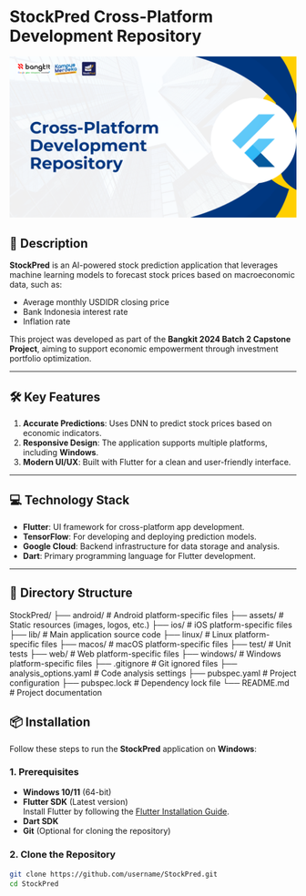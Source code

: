 # StockPred  Cross-Platform Development Repository

<img src="https://github.com/StockPredBangkit22024/asset/raw/b5c007b08d1624c2243d2e34257d0e8b33377da1/Cross-Platform%20Development.png" alt="Cross-Platform Development" width="800">

## 📖 Description

**StockPred** is an AI-powered stock prediction application that leverages machine learning models to forecast stock prices based on macroeconomic data, such as:

- Average monthly USDIDR closing price
- Bank Indonesia interest rate
- Inflation rate

This project was developed as part of the **Bangkit 2024 Batch 2 Capstone Project**, aiming to support economic empowerment through investment portfolio optimization.

---

## 🛠️ Key Features

1. **Accurate Predictions**: Uses DNN to predict stock prices based on economic indicators.
2. **Responsive Design**: The application supports multiple platforms, including **Windows**.
4. **Modern UI/UX**: Built with Flutter for a clean and user-friendly interface.

---

## 💻 Technology Stack

- **Flutter**: UI framework for cross-platform app development.
- **TensorFlow**: For developing and deploying prediction models.
- **Google Cloud**: Backend infrastructure for data storage and analysis.
- **Dart**: Primary programming language for Flutter development.

---

## 📂 Directory Structure
StockPred/ ├── android/ # Android platform-specific files ├── assets/ # Static resources (images, logos, etc.) ├── ios/ # iOS platform-specific files ├── lib/ # Main application source code ├── linux/ # Linux platform-specific files ├── macos/ # macOS platform-specific files ├── test/ # Unit tests ├── web/ # Web platform-specific files ├── windows/ # Windows platform-specific files ├── .gitignore # Git ignored files ├── analysis_options.yaml # Code analysis settings ├── pubspec.yaml # Project configuration ├── pubspec.lock # Dependency lock file └── README.md # Project documentation


## 📦 Installation

Follow these steps to run the **StockPred** application on **Windows**:

### 1. Prerequisites
- **Windows 10/11** (64-bit)
- **Flutter SDK** (Latest version)  
  Install Flutter by following the [Flutter Installation Guide](https://flutter.dev/docs/get-started/install).
- **Dart SDK**
- **Git** (Optional for cloning the repository)

### 2. Clone the Repository
```bash
git clone https://github.com/username/StockPred.git
cd StockPred

